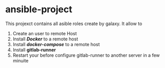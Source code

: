 # ansible-project

This projexct contains all asible roles create by galaxy. 
It allow to

1. Create an user to remote Host 
2. Install  ***Docker*** to a remote host
3. Install ***docker-compose*** to a remote host
4. Install **gitlab-runner** 
5. Restart your before configure gitlab-runner to another server in a few minuite